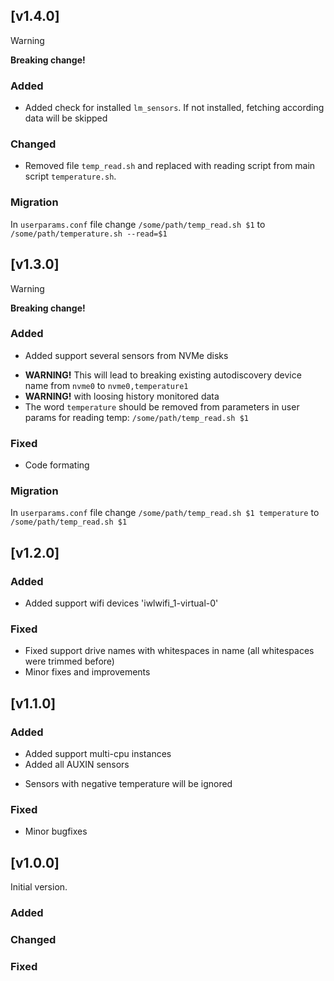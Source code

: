 
## [v1.4.0]

> [!WARNING]  
> **Breaking change!**

### Added
+ Added check for installed `lm_sensors`. If not installed, fetching according data will be skipped

### Changed
- Removed file `temp_read.sh` and replaced with reading script from main script `temperature.sh`.

### Migration
In `userparams.conf` file change `/some/path/temp_read.sh $1` to `/some/path/temperature.sh --read=$1`


## [v1.3.0]

> [!WARNING]  
> **Breaking change!**

### Added
+ Added support several sensors from NVMe disks
* **WARNING!** This will lead to breaking existing autodiscovery device name from `nvme0` to `nvme0,temperature1`
* **WARNING!** with loosing history monitored data
* The word `temperature` should be removed from parameters in user params for reading temp: `/some/path/temp_read.sh $1`

### Fixed
* Code formating

### Migration
In `userparams.conf` file change `/some/path/temp_read.sh $1 temperature` to `/some/path/temp_read.sh $1`


## [v1.2.0]

### Added
+ Added support wifi devices 'iwlwifi_1-virtual-0'
### Fixed
* Fixed support drive names with whitespaces in name (all whitespaces were trimmed before)
* Minor fixes and improvements


## [v1.1.0]

### Added
+ Added support multi-cpu instances
+ Added all AUXIN sensors
* Sensors with negative temperature will be ignored

### Fixed
*  Minor bugfixes


## [v1.0.0]
  
Initial version.

### Added
 
### Changed

### Fixed
